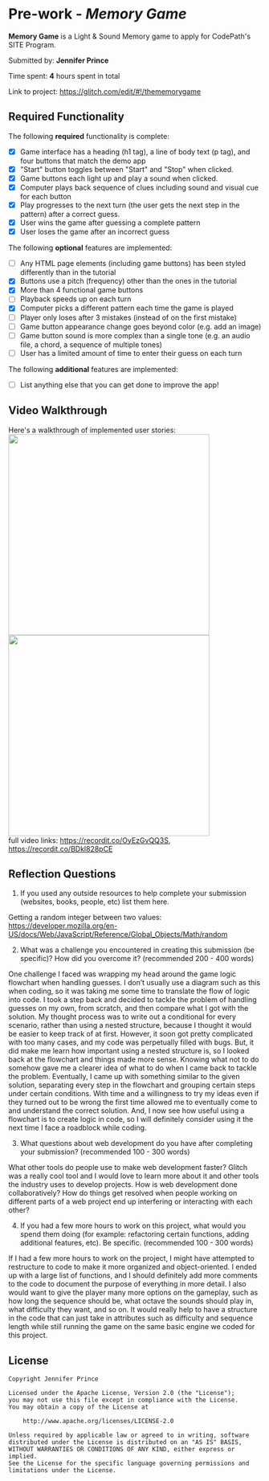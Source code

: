 # Pre-work - _Memory Game_

**Memory Game** is a Light & Sound Memory game to apply for CodePath's SITE Program.

Submitted by: **Jennifer Prince**

Time spent: **4** hours spent in total

Link to project: https://glitch.com/edit/#!/thememorygame

## Required Functionality

The following **required** functionality is complete:

- [x] Game interface has a heading (h1 tag), a line of body text (p tag), and four buttons that match the demo app
- [x] "Start" button toggles between "Start" and "Stop" when clicked.
- [x] Game buttons each light up and play a sound when clicked.
- [x] Computer plays back sequence of clues including sound and visual cue for each button
- [x] Play progresses to the next turn (the user gets the next step in the pattern) after a correct guess.
- [x] User wins the game after guessing a complete pattern
- [x] User loses the game after an incorrect guess

The following **optional** features are implemented:

- [ ] Any HTML page elements (including game buttons) has been styled differently than in the tutorial
- [x] Buttons use a pitch (frequency) other than the ones in the tutorial
- [x] More than 4 functional game buttons
- [ ] Playback speeds up on each turn
- [x] Computer picks a different pattern each time the game is played
- [ ] Player only loses after 3 mistakes (instead of on the first mistake)
- [ ] Game button appearance change goes beyond color (e.g. add an image)
- [ ] Game button sound is more complex than a single tone (e.g. an audio file, a chord, a sequence of multiple tones)
- [ ] User has a limited amount of time to enter their guess on each turn

The following **additional** features are implemented:

- [ ] List anything else that you can get done to improve the app!

## Video Walkthrough

Here's a walkthrough of implemented user stories: <br>
<img src="http://g.recordit.co/OyEzGvQQ3S.gif" width=400px> <br>
<img src="http://g.recordit.co/BDkl828pCE.gif" width=400px> <br>
full video links: https://recordit.co/OyEzGvQQ3S, https://recordit.co/BDkl828pCE

## Reflection Questions

1. If you used any outside resources to help complete your submission (websites, books, people, etc) list them here.

Getting a random integer between two values: https://developer.mozilla.org/en-US/docs/Web/JavaScript/Reference/Global_Objects/Math/random

2. What was a challenge you encountered in creating this submission (be specific)? How did you overcome it? (recommended 200 - 400 words)

One challenge I faced was wrapping my head around the game logic flowchart when handling guesses. I don’t usually use a diagram such as this when coding, so it was taking me some time to translate the flow of logic into code. I took a step back and decided to tackle the problem of handling guesses on my own, from scratch, and then compare what I got with the solution. My thought process was to write out a conditional for every scenario, rather than using a nested structure, because I thought it would be easier to keep track of at first. However, it soon got pretty complicated with too many cases, and my code was perpetually filled with bugs. But, it did make me learn how important using a nested structure is, so I looked back at the flowchart and things made more sense. Knowing what not to do somehow gave me a clearer idea of what to do when I came back to tackle the problem. Eventually, I came up with something similar to the given solution, separating every step in the flowchart and grouping certain steps under certain conditions. With time and a willingness to try my ideas even if they turned out to be wrong the first time allowed me to eventually come to and understand the correct solution. And, I now see how useful using a flowchart is to create logic in code, so I will definitely consider using it the next time I face a roadblock while coding.

3. What questions about web development do you have after completing your submission? (recommended 100 - 300 words)

What other tools do people use to make web development faster? Glitch was a really cool tool and I would love to learn more about it and other tools the industry uses to develop projects.
How is web development done collaboratively? How do things get resolved when people working on different parts of a web project end up interfering or interacting with each other? 


4. If you had a few more hours to work on this project, what would you spend them doing (for example: refactoring certain functions, adding additional features, etc). Be specific. (recommended 100 - 300 words)

If I had a few more hours to work on the project, I might have attempted to restructure to code to make it more organized and object-oriented. I ended up with a large list of functions, and I should definitely add more comments to the code to document the purpose of everything in more detail. I also would want to give the player many more options on the gameplay, such as how long the sequence should be, what octave the sounds should play in, what difficulty they want, and so on. It would really help to have a structure in the code that can just take in attributes such as difficulty and sequence length while still running the game on the same basic engine we coded for this project. 

## License

    Copyright Jennifer Prince

    Licensed under the Apache License, Version 2.0 (the "License");
    you may not use this file except in compliance with the License.
    You may obtain a copy of the License at

        http://www.apache.org/licenses/LICENSE-2.0

    Unless required by applicable law or agreed to in writing, software
    distributed under the License is distributed on an "AS IS" BASIS,
    WITHOUT WARRANTIES OR CONDITIONS OF ANY KIND, either express or implied.
    See the License for the specific language governing permissions and
    limitations under the License.
